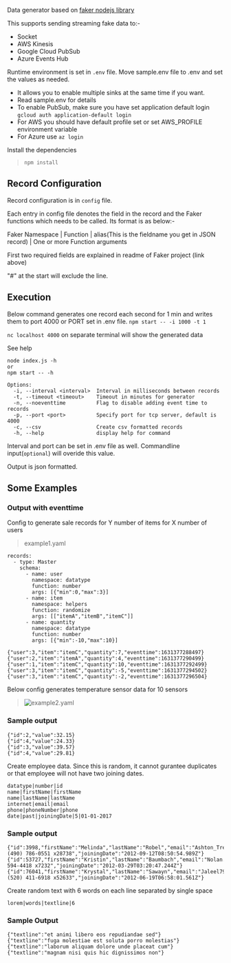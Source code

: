 Data generator based on [faker nodejs library](https://github.com/Marak/faker.js)

This supports sending streaming fake data to:-
* Socket
* AWS Kinesis
* Google Cloud PubSub
* Azure Events Hub

Runtime environment is set in `.env` file. Move sample.env file to .env and set the values as needed.
* It allows you to enable multiple sinks at the same time if you want.
* Read sample.env for details
* To enable PubSub, make sure you have set application default login `gcloud auth application-default login`
* For AWS you should have default profile set or set AWS_PROFILE environment variable
* For Azure use `az login` 


Install the dependencies 
>`npm install`

## Record Configuration
Record configuration is in `config` file.

Each entry in config file denotes the field in the record and the Faker functions which needs to be called. Its format is as below:-

Faker Namespace | Function | alias(This is the fieldname you get in JSON record) | One or more Function arguments

First two required fields are explained in readme of Faker project (link above)

"#" at the start will exclude the line.

## Execution

Below command generates one record each second for 1 min and writes them to port 4000 or PORT set in .env file. 
`npm start -- -i 1000 -t 1`

`nc localhost 4000` on separate terminal will show the generated data

See help
```
node index.js -h
or
npm start -- -h

Options:
  -i, --interval <interval>  Interval in milliseconds between records
  -t, --timeout <timeout>    Timeout in minutes for generator
  -n, --noeventtime          Flag to disable adding event time to records
  -p, --port <port>          Specify port for tcp server, default is 4000
  -c, --csv                  Create csv formatted records
  -h, --help                 display help for command

```
Interval and port  can be set in .env file as well. Commandline input(`optional`)  will overide this value.

Output is json formatted.
## Some Examples

### Output with eventtime
Config to generate sale records for Y number of items for X number of users

>example1.yaml
```
records:
  - type: Master
    schema:
      - name: user
        namespace: datatype
        function: number
        args: [{"min":0,"max":3}]
      - name: item
        namespace: helpers
        function: randomize
        args: [["itemA","itemB","itemC"]]
      - name: quantity
        namespace: datatype
        function: number
        args: [{"min":-10,"max":10}]
```


```
{"user":3,"item":"itemC","quantity":7,"eventtime":1631377288497}
{"user":2,"item":"itemA","quantity":4,"eventtime":1631377290499}
{"user":1,"item":"itemC","quantity":10,"eventtime":1631377292499}
{"user":3,"item":"itemC","quantity":-5,"eventtime":1631377294502}
{"user":3,"item":"itemC","quantity":-2,"eventtime":1631377296504}
```

Below config generates temperature sensor data for 10 sensors

> ![example2.yaml](schema/example2.yaml)

### Sample output
```
{"id":2,"value":32.15}
{"id":4,"value":24.33}
{"id":3,"value":39.57}
{"id":4,"value":29.81}
```
Create employee data. Since this is random, it cannot gurantee duplicates or that employee will not have two joining dates.
```
datatype|number|id
name|firstName|firstName
name|lastName|lastName
internet|email|email
phone|phoneNumber|phone
date|past|joiningDate|5|01-01-2017
```
### Sample output 
```
{"id":3998,"firstName":"Melinda","lastName":"Robel","email":"Ashton_Tremblay29@yahoo.com","phone":"(490) 786-0551 x28738","joiningDate":"2012-09-12T08:50:54.989Z"}
{"id":53727,"firstName":"Kristin","lastName":"Baumbach","email":"Nolan.Bernier@hotmail.com","phone":"786-594-4418 x7232","joiningDate":"2012-03-29T03:20:47.244Z"}
{"id":76041,"firstName":"Krystal","lastName":"Sawayn","email":"Jaleel79@hotmail.com","phone":"(520) 411-6918 x52633","joiningDate":"2012-06-19T06:58:01.561Z"}
```
Create random text with 6 words on each line separated by single space 
```
lorem|words|textline|6
```
### Sample Output
```
{"textline":"et animi libero eos repudiandae sed"}
{"textline":"fuga molestiae est soluta porro molestias"}
{"textline":"laborum aliquam dolore unde placeat cum"}
{"textline":"magnam nisi quis hic dignissimos non"}
```